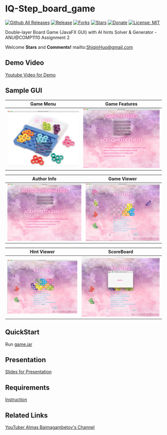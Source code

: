 # IQ-Step_board_game

[![Github All Releases](https://img.shields.io/github/downloads/gravetii/wordagam/total.svg?style=flat-square)](https://github.com/ShiqinHuo/IQ-Step_board_game/blob/master/game.jar)
[![Release](https://img.shields.io/badge/release-demo-brightgreen.svg)](https://www.youtube.com/watch?v=u260SR7zm-0&feature=youtu.be)
[![Forks](https://img.shields.io/github/stars/ShiqinHuo/IQ-Step_board_game.svg)](https://app.codacy.com/app/gravetii/wordagam?utm_source=github.com&utm_medium=referral&utm_content=gravetii/wordagam&utm_campaign=Badge_Grade_Dashboard)
[![Stars](https://img.shields.io/github/stars/ShiqinHuo/IQ-Step_board_game.svg)](https://www.youtube.com/watch?v=u260SR7zm-0&feature=youtu.be)
[![Donate](https://img.shields.io/badge/Donate-PayPal-green.svg)](https://www.paypal.me/shiqinhuo)
[![License: MIT](https://img.shields.io/badge/License-MIT-yellow.svg)](https://opensource.org/licenses/MIT)

Double-layer Board Game (JavaFX GUI) with AI hints Solver &amp; Generator - ANU@COMP1110 Assignment 2

Welcome **Stars** and **Comments!** mailto:ShiqinHuo@gmail.com

## Demo Video
[Youtube Video for Demo](https://youtu.be/u260SR7zm-0)

## Sample GUI

Game Menu            |  Game Features
:-------------------------:|:-------------------------:
![menu](pics/menu.png)  |  ![features](pics/features.png)

Author Info           |  Game Viewer
:-------------------------:|:-------------------------:
![auth](pics/auth.png)  |  ![viewer](pics/viewer.png)

Hint Viewer         |  ScoreBoard
:-------------------------:|:-------------------------:
![hints](pics/hints.png)  |  ![expection](pics/expection.png)

## QuickStart
Run [game.jar](https://github.com/ShiqinHuo/IQ-Step_board_game/blob/master/game.jar)

## Presentation

[Slides for Presentation](https://github.com/ShiqinHuo/IQ-Step_board_game/blob/master/presentation.pdf)

## Requirements
[Instruction](https://github.com/ShiqinHuo/IQ-Step_board_game/blob/master/Instruction.md)

## Related Links
[YouTuber Almas Baimagambetov's Channel](https://www.youtube.com/almasb0/videos)
